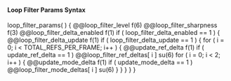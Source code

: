 #### Loop Filter Params Syntax

<div class="syntax">
loop_filter_params( ) {
    @@loop_filter_level                                                 f(6)
    @@loop_filter_sharpness                                             f(3)
    @@loop_filter_delta_enabled                                         f(1)
    if ( loop_filter_delta_enabled == 1 ) {
        @@loop_filter_delta_update                                      f(1)
        if ( loop_filter_delta_update == 1 ) {
            for ( i = 0; i < TOTAL_REFS_PER_FRAME; i++ ) {
                @@update_ref_delta                                      f(1)
                if ( update_ref_delta == 1 )
                    @@loop_filter_ref_deltas[ i ]                       su(6)
                for ( i = 0; i < 2; i++ ) {
                    @@update_mode_delta                                 f(1)
                    if ( update_mode_delta == 1 )
                        @@loop_filter_mode_deltas[ i ]                  su(6)
                }
            }
        }
    }
}
</div>
